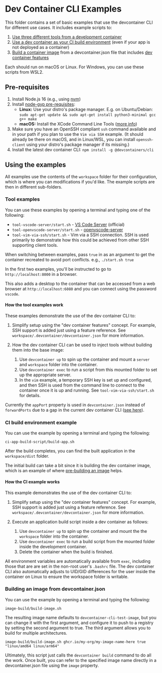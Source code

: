 # Dev Container CLI Examples

This folder contains a set of basic examples that use the devcontainer CLI for different use cases. It includes example scripts to:

1. [Use three different tools from a development container](#tool-examples)
2. [Use a dev container as your CI build environment](#ci-build-environment-example) (even if your app is not deployed as a container)
3. [Build a container image](#building-an-image-from-devcontainerjson) from a devcontainer.json file that includes [dev container features](https://containers.dev/implementors/features/)

Each should run on macOS or Linux. For Windows, you can use these scripts from WSL2.

## Pre-requisites

1. Install Node.js 16 (e.g., using [nvm](https://github.com/nvm-sh/nvm))
2. Install [node-gyp pre-requisites](https://github.com/nodejs/node-gyp):
   - **Linux:** Use your distro's package manager. E.g. on Ubuntu/Debian: `sudo apt-get update && sudo apt-get install python3-minimal gcc g++ make`
   - **macOS:** Install the XCode Command Line Tools ([more info](https://github.com/nodejs/node-gyp/blob/main/README.md#on-macos))
3. Make sure you have an OpenSSH compliant `ssh` command available and in your path if you plan to use the `Vim via SSH` example. (It should already be there on macOS, and in Linux/WSL, you can install `openssh-client` using your distro's package manager if its missing.)
3. Install the latest dev container CLI: `npm install -g @devcontainers/cli`

## Using the examples

All examples use the contents of the `workspace` folder for their configuration, which is where you can modifications if you'd like. The example scripts are then in different sub-folders. 

### Tool examples

You can use these examples by opening a terminal and typing one of the following:

-  `tool-vscode-server/start.sh` - [VS Code Server](https://code.visualstudio.com/docs/remote/vscode-server) (official)
- `tool-openvscode-server/start.sh` - [openvscode-server](https://github.com/gitpod-io/openvscode-server)
- `tool-vim-via-ssh/start.sh` - Vim via a SSH connection. SSH is used primarily to demonstrate how this could be achieved from other SSH supporting client tools.

When switching between examples, pass `true` in as an argument to get the container recreated to avoid port conflicts. e.g., `./start.sh true`

In the first two examples, you'll be instructed to go to `http://localhost:8000` in a browser.

This also adds a desktop to the container that can be accessed from a web browser at `http://localhost:6080` and you can connect using the password `vscode`.

#### How the tool examples work

These examples demonstrate the use of the dev container CLI to:

1. Simplify setup using the "dev container features" concept. For example, SSH support is added just using a feature reference. See `workspace/.devcontainer/devcontainer.json` for more information.

2. How the dev container CLI can be used to inject tools without building them into the base image:

    1. Use `devcontainer up` to spin up the container and mount a `server` and `workspace` folder into the container.
    2. Use `devcontainer exec` to run a script from this mounted folder to set up the appropriate server.
    3. In the `vim` example, a temporary SSH key is set up and configured, and then SSH is used from the command line to connect to the container once it is up and running. See `tool-vim-via-ssh/start.sh` for details.

Currently the `appPort` property is used in `devcontainer.json` instead of `forwardPorts` due to a gap in the current dev container CLI ([see here](https://github.com/devcontainers/cli/issues/22)).

### CI build environment example

You can use the example by opening a terminal and typing the following:

```
ci-app-build-script/build-app.sh
```

After the build completes, you can find the built application in the `workspace/dist` folder.

The initial build can take a bit since it is building the dev container image, which is an example of where [pre-building an image](#building-an-image-from-devcontainerjson) helps.

#### How the CI example works

This example demonstrates the use of the dev container CLI to:

1. Simplify setup using the "dev container features" concept. For example, SSH support is added just using a feature reference. See `workspace/.devcontainer/devcontainer.json` for more information.

2. Execute an application build script inside a dev container as follows:

    1. Use `devcontainer up` to spin up the container and mount the the `workspace` folder into the container.
    2. Use `devcontainer exec` to run a build script from the mounted folder inside the development container.
    3. Delete the container when the build is finished.

All environment variables are automatically available from `exec`, including those that are are set in the non-root user's `.bashrc` file. The dev container CLI also automatically adjusts to UID/GID differences for the user inside the container on Linux to ensure the workspace folder is writable.

### Building an image from devcontainer.json

You can use the example by opening a terminal and typing the following:

```
image-build/build-image.sh
```

The resulting image name defaults to `devcontainer-cli-test-image`,  but you can change it with the first argument, and configure it to push to a registry by setting the second argument to true. The third argument allows you to build for multiple architectures.

```
image-build/build-image.sh ghcr.io/my-org/my-image-name-here true "linux/amd64 linux/arm64"
```

Ultimately, this script just calls the `devcontainer build` command to do all the work. Once built, you can refer to the specified image name directly in a devcontainer.json file using the `image` property.